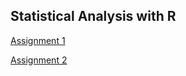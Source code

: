 ## Statistical Analysis with R

[Assignment 1](assignment1.html)  

[Assignment 2](assignment2.html)

